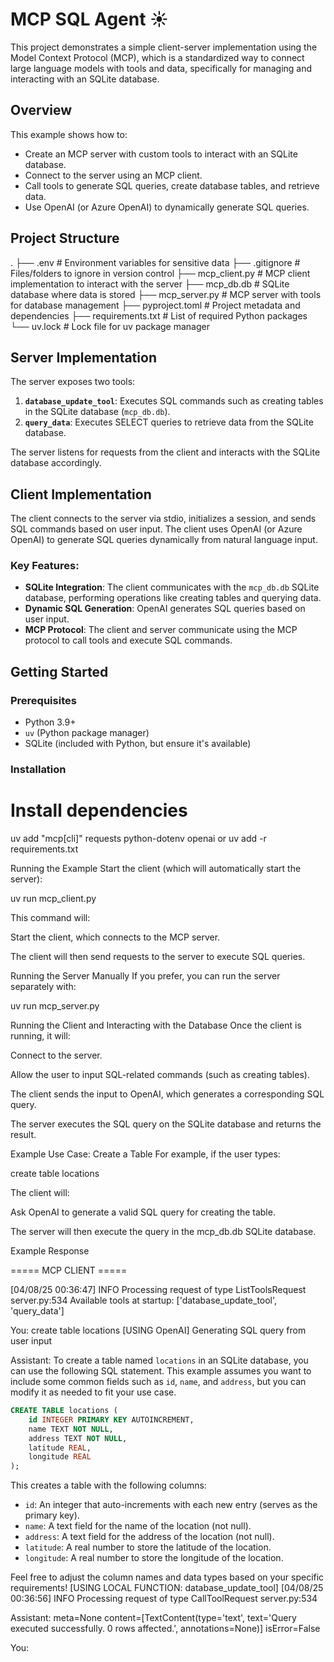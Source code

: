 # MCP SQL Agent ☀️

This project demonstrates a simple client-server implementation using the Model Context Protocol (MCP), which is a standardized way to connect large language models with tools and data, specifically for managing and interacting with an SQLite database.

## Overview

This example shows how to:
- Create an MCP server with custom tools to interact with an SQLite database.
- Connect to the server using an MCP client.
- Call tools to generate SQL queries, create database tables, and retrieve data.
- Use OpenAI (or Azure OpenAI) to dynamically generate SQL queries.

## Project Structure

. ├── .env # Environment variables for sensitive data ├── .gitignore # Files/folders to ignore in version control ├── mcp_client.py # MCP client implementation to interact with the server ├── mcp_db.db # SQLite database where data is stored ├── mcp_server.py # MCP server with tools for database management ├── pyproject.toml # Project metadata and dependencies ├── requirements.txt # List of required Python packages └── uv.lock # Lock file for uv package manager


## Server Implementation

The server exposes two tools:
1. **`database_update_tool`**: Executes SQL commands such as creating tables in the SQLite database (`mcp_db.db`).
2. **`query_data`**: Executes SELECT queries to retrieve data from the SQLite database.

The server listens for requests from the client and interacts with the SQLite database accordingly.

## Client Implementation

The client connects to the server via stdio, initializes a session, and sends SQL commands based on user input. The client uses OpenAI (or Azure OpenAI) to generate SQL queries dynamically from natural language input.

### Key Features:
- **SQLite Integration**: The client communicates with the `mcp_db.db` SQLite database, performing operations like creating tables and querying data.
- **Dynamic SQL Generation**: OpenAI generates SQL queries based on user input.
- **MCP Protocol**: The client and server communicate using the MCP protocol to call tools and execute SQL commands.

## Getting Started

### Prerequisites

- Python 3.9+
- `uv` (Python package manager)
- SQLite (included with Python, but ensure it's available)

### Installation



# Install dependencies
uv add "mcp[cli]" requests python-dotenv openai
or uv add -r requirements.txt


Running the Example
Start the client (which will automatically start the server):

uv run mcp_client.py


This command will:

Start the client, which connects to the MCP server.

The client will then send requests to the server to execute SQL queries.

Running the Server Manually
If you prefer, you can run the server separately with:

uv run mcp_server.py


Running the Client and Interacting with the Database
Once the client is running, it will:

Connect to the server.

Allow the user to input SQL-related commands (such as creating tables).

The client sends the input to OpenAI, which generates a corresponding SQL query.

The server executes the SQL query on the SQLite database and returns the result.

Example Use Case: Create a Table
For example, if the user types:


create table locations

The client will:

Ask OpenAI to generate a valid SQL query for creating the table.

The server will then execute the query in the mcp_db.db SQLite database.

Example Response

===== MCP CLIENT =====

[04/08/25 00:36:47] INFO     Processing request of type ListToolsRequest                                                                                           server.py:534
Available tools at startup: ['database_update_tool', 'query_data']

You: create table locations
[USING OpenAI] Generating SQL query from user input

Assistant: To create a table named `locations` in an SQLite database, you can use the following SQL statement. This example assumes you want to include some common fields such as `id`, `name`, and `address`, but you can modify it as needed to fit your use case.

```sql
CREATE TABLE locations (
    id INTEGER PRIMARY KEY AUTOINCREMENT,
    name TEXT NOT NULL,
    address TEXT NOT NULL,
    latitude REAL,
    longitude REAL
);
```

This creates a table with the following columns:
- `id`: An integer that auto-increments with each new entry (serves as the primary key).
- `name`: A text field for the name of the location (not null).
- `address`: A text field for the address of the location (not null).
- `latitude`: A real number to store the latitude of the location.
- `longitude`: A real number to store the longitude of the location.

Feel free to adjust the column names and data types based on your specific requirements!
[USING LOCAL FUNCTION: database_update_tool]
[04/08/25 00:36:56] INFO     Processing request of type CallToolRequest                                                                                            server.py:534

Assistant: meta=None content=[TextContent(type='text', text='Query executed successfully. 0 rows affected.', annotations=None)] isError=False

You: